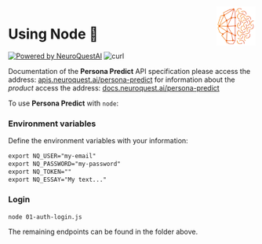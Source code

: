 <img src="https://raw.githubusercontent.com/NeuroQuestAi/neuroquestai.github.io/main/brand/products/persona-predict/persona-predict-orange-128.png" align="right" width="80" height="80"/>

# Using Node 🚀

[![Powered by NeuroQuestAI](https://img.shields.io/badge/powered%20by-NeuroQuestAI-orange.svg?style=flat&colorA=E1523D&colorB=007D8A)](
https://neuroquest.ai)
![curl](https://img.shields.io/static/v1.svg?label=node&message=18.17.1%20&color=orange)

Documentation of the **Persona Predict** API specification please access the address: [apis.neuroquest.ai/persona-predict](https://apis.neuroquest.ai/persona-predict/) for 
information about the *product* access the address: [docs.neuroquest.ai/persona-predict](https://docs.neuroquest.ai/persona-predict/)

To use **Persona Predict** with `node`:

### Environment variables

Define the environment variables with your information:

```shell
export NQ_USER="my-email"
export NQ_PASSWORD="my-password"
export NQ_TOKEN=""
export NQ_ESSAY="My text..."
```

### Login

```shell
node 01-auth-login.js
```

The remaining endpoints can be found in the folder above.
